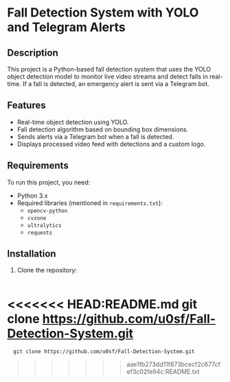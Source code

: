 # Fall Detection System with YOLO and Telegram Alerts

## Description
This project is a Python-based fall detection system that uses the YOLO object detection model to monitor live video streams and detect falls in real-time. If a fall is detected, an emergency alert is sent via a Telegram bot.

## Features
- Real-time object detection using YOLO.
- Fall detection algorithm based on bounding box dimensions.
- Sends alerts via a Telegram bot when a fall is detected.
- Displays processed video feed with detections and a custom logo.

## Requirements
To run this project, you need:
- Python 3.x
- Required libraries (mentioned in `requirements.txt`):
  - `opencv-python`
  - `cvzone`
  - `ultralytics`
  - `requests`

## Installation
1. Clone the repository:
   ```bash
<<<<<<< HEAD:README.md
   git clone https://github.com/u0sf/Fall-Detection-System.git
=======
      git clone https://github.com/u0sf/Fall-Detection-System.git
>>>>>>> aae1fb273dd11f873bcecf2c677cfef3c02fe94c:README.txt
